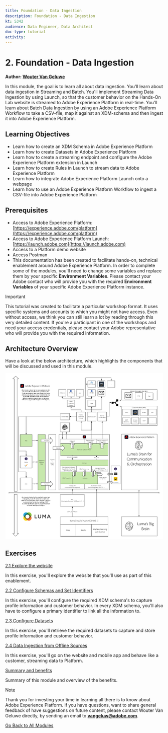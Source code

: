 ```yaml
---
title: Foundation - Data Ingestion
description: Foundation - Data Ingestion
kt: 5342
audience: Data Engineer, Data Architect
doc-type: tutorial
activity: 
---
```


# 2. Foundation - Data Ingestion

**Author: [Wouter Van Geluwe](https://www.linkedin.com/in/woutervangeluwe/)**

In this module, the goal is to learn all about data ingestion. You'll learn about data ingestion in Streaming and Batch. You'll implement Streaming Data Ingestion by using Launch, so that the customer behavior on the Hands-On Lab website is streamed to Adobe Experience Platform in real-time. You'll learn about Batch Data Ingestion by using an Adobe Experience Platform Workflow to take a CSV-file, map it against an XDM-schema and then ingest it into Adobe Experience Platform. 

## Learning Objectives

- Learn how to create an XDM Schema in Adobe Experience Platform
- Learn how to create Datasets in Adobe Experience Platform
- Learn how to create a streaming endpoint and configure the Adobe Experience Platform extension in Launch
- Learn how to create Rules in Launch to stream data to Adobe Experience Platform
- Learn how to integrate Adobe Experience Platform Launch onto a webpage
- Learn how to use an Adobe Experience Platform Workflow to ingest a CSV-file into Adobe Experience Platform

## Prerequisites

- Access to Adobe Experience Platform: [https://experience.adobe.com/platform](https://experience.adobe.com/platform)
- Access to Adobe Experience Platform Launch: [https://launch.adobe.com](https://launch.adobe.com)
- Access to a Platform demo website
- Access Postman
- This documentation has been created to facilitate hands-on, technical enablement around Adobe Experience Platform. In order to complete some of the modules, you'll need to change some variables and replace them by your specific **Environment Variables**. Please contact your Adobe contact who will provide you with the required **Environment Variables** of your specific Adobe Experience Platform instance.

>[!IMPORTANT]
>
>This tutorial was created to facilitate a particular workshop format. It uses specific systems and accounts to which you might not have access. Even without access, we think you can still learn a lot by reading through this very detailed content. If you're a participant in one of the workshops and need your access credentials, please contact your Adobe representative who will provide you with the required information.

## Architecture Overview

Have a look at the below architecture, which highlights the components that will be discussed and used in this module.

![Architecture Overview](../../assets/images/architecturem2.png)

## Exercises

[2.1 Explore the website](./ex1.md)

In this exercise, you'll explore the website that you'll use as part of this enablement.

[2.2 Configure Schemas and Set Identifiers](./ex2.md)

In this exercise, you'll configure the required XDM schema's to capture profile information and customer behavior. In every XDM schema, you'll also have to configure a primary identifier to link all the information to.

[2.3 Configure Datasets](./ex3.md)

In this exercise, you'll retrieve the required datasets to capture and store profile information and customer behavior.

[2.4 Data Ingestion from Offline Sources](./ex4.md)

In this exercise, you'll go on the website and mobile app and behave like a customer, streaming data to Platform.

[Summary and benefits](./summary.md)

Summary of this module and overview of the benefits.

>[!NOTE]
>
>Thank you for investing your time in learning all there is to know about Adobe Experience Platform. If you have questions, want to share general feedback of have suggestions on future content, please contact Wouter Van Geluwe directly, by sending an email to **vangeluw@adobe.com**.

[Go Back to All Modules](../../overview.md)
